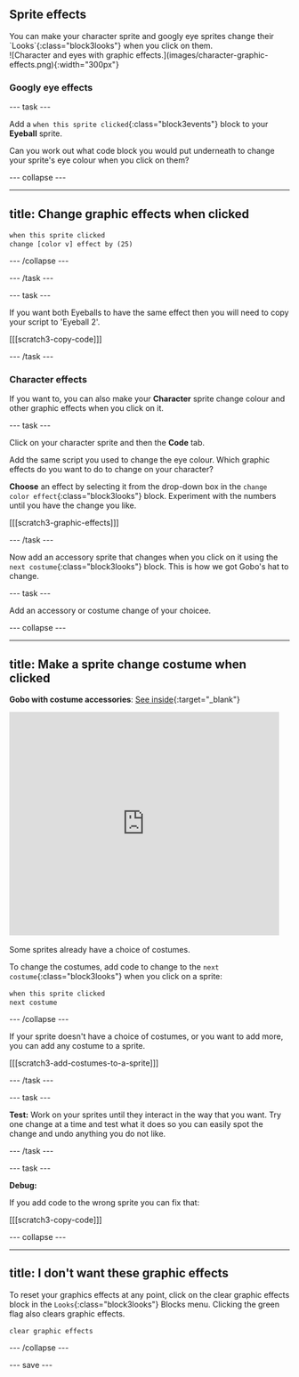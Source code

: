 ## Sprite effects

<div style="display: flex; flex-wrap: wrap">
<div style="flex-basis: 200px; flex-grow: 1; margin-right: 15px;">
You can make your character sprite and googly eye sprites change their `Looks`{:class="block3looks"} when you click on them. 
</div>
<div>
![Character and eyes with graphic effects.](images/character-graphic-effects.png){:width="300px"}    
</div>
</div>

### Googly eye effects

--- task ---

Add a `when this sprite clicked`{:class="block3events"} block to your **Eyeball** sprite. 

Can you work out what code block you would put underneath to change your sprite's eye colour when you click on them?

--- collapse ---

---
title: Change graphic effects when clicked
---

```blocks3
when this sprite clicked  
change [color v] effect by (25)
```

--- /collapse ---

--- /task ---

--- task ---

If you want both Eyeballs to have the same effect then you will need to copy your script to 'Eyeball 2'.

[[[scratch3-copy-code]]]

--- /task ---

### Character effects

If you want to, you can also make your **Character** sprite change colour and other graphic effects when you click on it. 

--- task ---

Click on your character sprite and then the **Code** tab.

Add the same script you used to change the eye colour. Which graphic effects do you want to do to change on your character?

**Choose** an effect by selecting it from the drop-down box in the `change color effect`{:class="block3looks"} block. Experiment with the numbers until you have the change you like.   

[[[scratch3-graphic-effects]]]

--- /task ---

Now add an accessory sprite that changes when you click on it using the `next costume`{:class="block3looks"} block. This is how we got Gobo's hat to change.

--- task ---

Add an accessory or costume change of your choicee.

--- collapse ---

---
title: Make a sprite change costume when clicked
---

**Gobo with costume accessories**: [See inside](https://scratch.mit.edu/projects/496334057/editor){:target="_blank"}
<div class="scratch-preview">
<iframe allowtransparency="true" width="485" height="402" src="https://scratch.mit.edu/projects/embed/496334057/?autostart=false" frameborder="0"></iframe>
</div>

Some sprites already have a choice of costumes.

To change the costumes, add code to change to the `next costume`{:class="block3looks"} when you click on a sprite:

```blocks3
when this sprite clicked
next costume
```

--- /collapse ---

If your sprite doesn't have a choice of costumes, or you want to add more, you can add any costume to a sprite.

[[[scratch3-add-costumes-to-a-sprite]]]

--- /task ---

--- task ---

**Test:** Work on your sprites until they interact in the way that you want. Try one change at a time and test what it does so you can easily spot the change and undo anything you do not like.  

--- /task ---

--- task ---

**Debug:**

If you add code to the wrong sprite you can fix that:

[[[scratch3-copy-code]]]

--- collapse ---

---
title: I don't want these graphic effects  
---

To reset your graphics effects at any point, click on the clear graphic effects block in the `Looks`{:class="block3looks"} Blocks menu. Clicking the green flag also clears graphic effects.

```blocks3
clear graphic effects
```
--- /collapse ---


--- save ---

